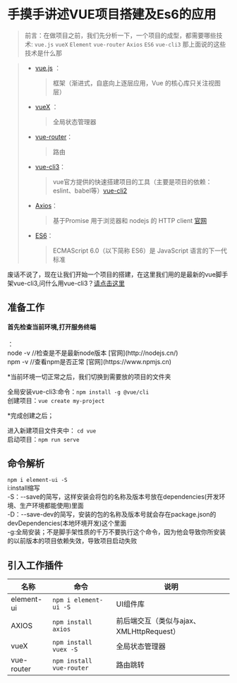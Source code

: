 <!--
 * @Author: 皇甫国贝
 * @Date: 2019-09-27 10:39:14
 * @LastEditors: 皇甫国贝
 * @LastEditTime: 2019-09-29 17:35:15
 * @Description: 
 -->
# 手摸手讲述VUE项目搭建及Es6的应用

> 前言：在做项目之前，我们先分析一下，一个项目的成型，都需要哪些技术:
`vue.js`  `vueX` `Element` `vue-router` `Axios` `ES6` `vue-cli3`
那上面说的这些技术是什么那

 > * [vue.js](https://cn.vuejs.org/v2/guide/) ： 
 >   >框架（渐进式，自底向上逐层应用，Vue 的核心库只关注视图层）
 > * [vueX](https://vuex.vuejs.org/zh/api/) ： 
 >   >全局状态管理器 
 > * [vue-router](https://router.vuejs.org/zh/guide/)：  
 >   >路由
 > * [vue-cli3](https://cli.vuejs.org/zh/)：    
 >   >vue官方提供的快速搭建项目的工具（主要是项目的依赖：eslint、babel等）[vue-cli2](https://cli.vuejs.org/zh/guide/ )
 > * [Axios](https://blog.csdn.net/a5nan/article/details/89096027)：    
 >   >基于Promise 用于浏览器和 nodejs 的 HTTP client [官网](http://www.axios-js.com/)
 > * [ES6](http://es6.ruanyifeng.com/#docs/set-map)：    
 >   >ECMAScript 6.0（以下简称 ES6）是 JavaScript 语言的下一代标准


 废话不说了，现在让我们开始一个项目的搭建，在这里我们用的是最新的vue脚手架vue-cli3,问什么用vue-cli3？[请点击这里](https://segmentfault.com/q/1010000019785471)
 
 准备工作
 ---
 <h4>首先检查当前环境,打开服务终端</h4>：<br>
node -v  //检查是不是最新node版本 [官网](http://nodejs.cn/)<br>
npm -v   //查看npm是否正常 [官网](https://www.npmjs.cn)<br>

*当前环境一切正常之后，我们切换到需要放的项目的文件夹<br>

全局安装vue-cli3:命令：`npm install -g @vue/cli`<br>
创建项目：`vue create my-project`<br>

*完成创建之后；<br>

进入新建项目文件夹中： `cd vue`<br>
启动项目：`npm run serve`<br>

命令解析
----
`npm i element-ui -S`<br>
i:install缩写<br>
-S：--save的简写，这样安装会将包的名称及版本号放在dependencies(开发环境、生产环境都能使用)里面<br>
-D：--save-dev的简写，安装的包的名称及版本号就会存在package.json的devDependencies(本地环境开发)这个里面<br>
-g:全局安装；不是脚手架性质的千万不要执行这个命令，因为他会导致你所安装的以前版本的项目依赖失效，导致项目启动失败<br>


引入工作插件
-----
名称|命令|说明
--|--|--
element-ui |`npm i element-ui -S` |UI组件库
AXIOS|`npm install axios`|前后端交互（类似与ajax、XMLHttpRequest）
vueX|`npm install vuex -S`|全局状态管理器
vue-router|`npm install vue-router`|路由跳转



